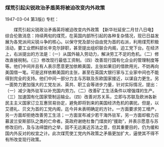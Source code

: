 ### 煤荒引起尖锐政治矛盾英将被迫改变内外政策

1947-03-04
第3版()
专栏：

　　煤荒引起尖锐政治矛盾英将被迫改变内外政策
    【新华社延安二月廿八日电】综合伦敦消息：持续两旬的煤荒，在英国内部所引起的各种复杂情况，现已日益发展为各党派间尖锐斗争的核心。以保守党及部分自由党为首的右派，利用煤荒积极活动，要工业燃料部长辛克尔辞职，甚至提出组织联合内阁，迫工党下台。在经济上，右派提出的方法是：（一）从国外输入劳动力，解决劳工不足的危机。（二）修改直接税制。（三）修改现行最低工资制。（四）改善现行国有化企业的管理制度等等。他们中间并且有人表示愿意更加依赖美国，主张如果旧的借款用光，不妨再向美国借一笔。可是这样依赖美国的主张，甚至在英国大银行家与工业家中间也不能得到完全的支持。他们中间一部分力主与苏联及东欧国家接近，以谋自力更生。另一面势力更加强大的工党左派、英共、职工会等进步力量，针对实际情况，提出：（一）减少海外驻军以补充国内劳力。（二）改善矿工生活条件以增强煤的生产。（三）加速国有化国家管制运输业。（四）改善对苏关系，立即与苏联及欧洲各新民主主义国家订立互惠贸易协定，避免即将到来的美国经济危机的袭扰。但是，以艾德礼、贝文为首的工党内阁，迄今并未表明确定的方针。一方面要求劳工增产，另一方面却拒绝改善劳工生活；一方面宣布减少若干海外驻军，另一方面却极力召募波兰安斯部队之类的亡命者。英政府谢绝杜鲁门煤炭的“援助”，并表示愿意与苏修改旧约，及与法缔盟约之举，固不无远美近苏法之意，但其重要目的，仍为缓和国内外反对的权宜之计。此次煤荒使工党内外政策之矛盾更加扩大，逼使其不得不有所改变现行政策。
